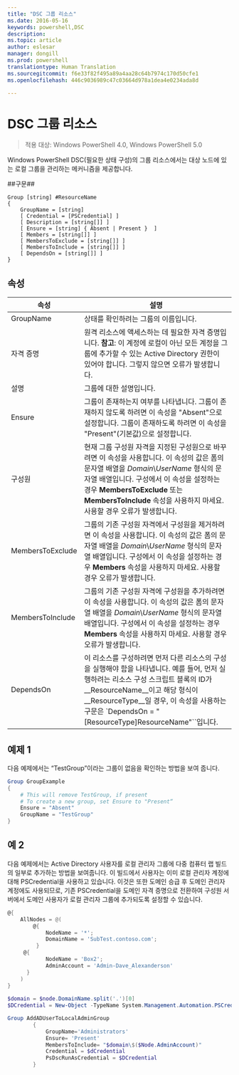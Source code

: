 ```yaml
---
title: "DSC 그룹 리소스"
ms.date: 2016-05-16
keywords: powershell,DSC
description: 
ms.topic: article
author: eslesar
manager: dongill
ms.prod: powershell
translationtype: Human Translation
ms.sourcegitcommit: f6e33f82f495a89a4aa28c64b7974c170d50cfe1
ms.openlocfilehash: 446c9036989c47c03664d978a1dea4e0234ada8d

---
```


# DSC 그룹 리소스

> 적용 대상: Windows PowerShell 4.0, Windows PowerShell 5.0

Windows PowerShell DSC(필요한 상태 구성)의 그룹 리소스에서는 대상 노드에 있는 로컬 그룹을 관리하는 메커니즘을 제공합니다.

##구문##
```
Group [string] #ResourceName
{
    GroupName = [string]
    [ Credential = [PSCredential] ]
    [ Description = [string[]] ]
    [ Ensure = [string] { Absent | Present }  ]
    [ Members = [string[]] ]
    [ MembersToExclude = [string[]] ]
    [ MembersToInclude = [string[]] ]
    [ DependsOn = [string[]] ]
}
```

## 속성

|  속성  |  설명   | 
|---|---| 
| GroupName| 상태를 확인하려는 그룹의 이름입니다.| 
| 자격 증명| 원격 리소스에 액세스하는 데 필요한 자격 증명입니다. **참고**: 이 계정에 로컬이 아닌 모든 계정을 그룹에 추가할 수 있는 Active Directory 권한이 있어야 합니다. 그렇지 않으면 오류가 발생합니다.
| 설명| 그룹에 대한 설명입니다.| 
| Ensure| 그룹이 존재하는지 여부를 나타냅니다. 그룹이 존재하지 않도록 하려면 이 속성을 "Absent"으로 설정합니다. 그룹이 존재하도록 하려면 이 속성을 "Present"(기본값)으로 설정합니다.| 
| 구성원| 현재 그룹 구성원 자격을 지정된 구성원으로 바꾸려면 이 속성을 사용합니다. 이 속성의 값은 폼의 문자열 배열을 *Domain*\\*UserName* 형식의 문자열 배열입니다. 구성에서 이 속성을 설정하는 경우 **MembersToExclude** 또는 **MembersToInclude** 속성을 사용하지 마세요. 사용할 경우 오류가 발생합니다.| 
| MembersToExclude| 그룹의 기존 구성원 자격에서 구성원을 제거하려면 이 속성을 사용합니다. 이 속성의 값은 폼의 문자열 배열을 *Domain*\\*UserName* 형식의 문자열 배열입니다. 구성에서 이 속성을 설정하는 경우 **Members** 속성을 사용하지 마세요. 사용할 경우 오류가 발생합니다.| 
| MembersToInclude| 그룹의 기존 구성원 자격에 구성원을 추가하려면 이 속성을 사용합니다. 이 속성의 값은 폼의 문자열 배열을 *Domain*\\*UserName* 형식의 문자열 배열입니다. 구성에서 이 속성을 설정하는 경우 **Members** 속성을 사용하지 마세요. 사용할 경우 오류가 발생합니다.| 
| DependsOn | 이 리소스를 구성하려면 먼저 다른 리소스의 구성을 실행해야 함을 나타냅니다. 예를 들어, 먼저 실행하려는 리소스 구성 스크립트 블록의 ID가 __ResourceName__이고 해당 형식이 __ResourceType__일 경우, 이 속성을 사용하는 구문은 `DependsOn = "[ResourceType]ResourceName"``입니다.| 

## 예제 1

다음 예제에서는 “TestGroup”이라는 그룹이 없음을 확인하는 방법을 보여 줍니다. 

```powershell
Group GroupExample
{
    # This will remove TestGroup, if present
    # To create a new group, set Ensure to "Present“
    Ensure = "Absent"
    GroupName = "TestGroup"
}
```
## 예 2
다음 예제에서는 Active Directory 사용자를 로컬 관리자 그룹에 다중 컴퓨터 랩 빌드의 일부로 추가하는 방법을 보여줍니다. 이 빌드에서 사용자는 이미 로컬 관리자 계정에 대해 PSCredential을 사용하고 있습니다. 이것은 또한 도메인 승급 후 도메인 관리자 계정에도 사용되므로, 기존 PSCredential을 도메인 자격 증명으로 전환하여 구성원 서버에서 도메인 사용자가 로컬 관리자 그룹에 추가되도록 설정할 수 있습니다.

```powershell
@{
    AllNodes = @(
        @{
            NodeName = '*';
            DomainName = 'SubTest.contoso.com';
         }
     @{
            NodeName = 'Box2';
            AdminAccount = 'Admin-Dave_Alexanderson'   
      }    
    )
}
                  
$domain = $node.DomainName.split('.')[0]
$DCredential = New-Object -TypeName System.Management.Automation.PSCredential -ArgumentList ("$domain\$($credential.Username)", $Credential.Password)

Group AddADUserToLocalAdminGroup
        {
            GroupName='Administrators'   
            Ensure= 'Present'             
            MembersToInclude= "$domain\$($Node.AdminAccount)"
            Credential = $dCredential    
            PsDscRunAsCredential = $DCredential
        }
```




<!--HONumber=Jun16_HO4-->


